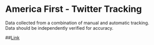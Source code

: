 # America First - Twitter Tracking

Data collected from a combination of manual and automatic tracking.  
Data should be independently verified for accuracy.  

##[Link](/AF-Tracking.csv)

